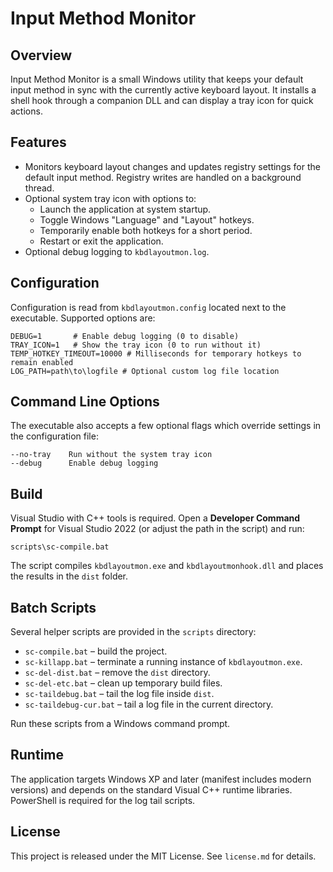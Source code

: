 # Input Method Monitor

## Overview
Input Method Monitor is a small Windows utility that keeps your default input method in sync with the currently active keyboard layout. It installs a shell hook through a companion DLL and can display a tray icon for quick actions.

## Features
- Monitors keyboard layout changes and updates registry settings for the default input method. Registry writes are handled on a background thread.
- Optional system tray icon with options to:
  - Launch the application at system startup.
  - Toggle Windows "Language" and "Layout" hotkeys.
  - Temporarily enable both hotkeys for a short period.
  - Restart or exit the application.
- Optional debug logging to `kbdlayoutmon.log`.

## Configuration
Configuration is read from `kbdlayoutmon.config` located next to the executable. Supported options are:

```
DEBUG=1       # Enable debug logging (0 to disable)
TRAY_ICON=1   # Show the tray icon (0 to run without it)
TEMP_HOTKEY_TIMEOUT=10000 # Milliseconds for temporary hotkeys to remain enabled
LOG_PATH=path\to\logfile # Optional custom log file location
```

## Command Line Options
The executable also accepts a few optional flags which override settings in the
configuration file:

```
--no-tray    Run without the system tray icon
--debug      Enable debug logging
```

## Build
Visual Studio with C++ tools is required. Open a **Developer Command Prompt** for Visual Studio 2022 (or adjust the path in the script) and run:

```
scripts\sc-compile.bat
```

The script compiles `kbdlayoutmon.exe` and `kbdlayoutmonhook.dll` and places the results in the `dist` folder.

## Batch Scripts
Several helper scripts are provided in the `scripts` directory:

- `sc-compile.bat` – build the project.
- `sc-killapp.bat` – terminate a running instance of `kbdlayoutmon.exe`.
- `sc-del-dist.bat` – remove the `dist` directory.
- `sc-del-etc.bat` – clean up temporary build files.
- `sc-taildebug.bat` – tail the log file inside `dist`.
- `sc-taildebug-cur.bat` – tail a log file in the current directory.

Run these scripts from a Windows command prompt.

## Runtime
The application targets Windows XP and later (manifest includes modern versions) and depends on the standard Visual C++ runtime libraries. PowerShell is required for the log tail scripts.

## License
This project is released under the MIT License. See `license.md` for details.

